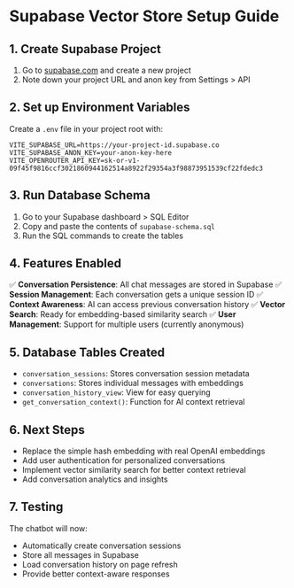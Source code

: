 # Supabase Vector Store Setup Guide

## 1. Create Supabase Project

1. Go to [supabase.com](https://supabase.com) and create a new project
2. Note down your project URL and anon key from Settings > API

## 2. Set up Environment Variables

Create a `.env` file in your project root with:

```
VITE_SUPABASE_URL=https://your-project-id.supabase.co
VITE_SUPABASE_ANON_KEY=your-anon-key-here
VITE_OPENROUTER_API_KEY=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
```

## 3. Run Database Schema

1. Go to your Supabase dashboard > SQL Editor
2. Copy and paste the contents of `supabase-schema.sql`
3. Run the SQL commands to create the tables

## 4. Features Enabled

✅ **Conversation Persistence**: All chat messages are stored in Supabase
✅ **Session Management**: Each conversation gets a unique session ID
✅ **Context Awareness**: AI can access previous conversation history
✅ **Vector Search**: Ready for embedding-based similarity search
✅ **User Management**: Support for multiple users (currently anonymous)

## 5. Database Tables Created

- `conversation_sessions`: Stores conversation session metadata
- `conversations`: Stores individual messages with embeddings
- `conversation_history_view`: View for easy querying
- `get_conversation_context()`: Function for AI context retrieval

## 6. Next Steps

- Replace the simple hash embedding with real OpenAI embeddings
- Add user authentication for personalized conversations
- Implement vector similarity search for better context retrieval
- Add conversation analytics and insights

## 7. Testing

The chatbot will now:
- Automatically create conversation sessions
- Store all messages in Supabase
- Load conversation history on page refresh
- Provide better context-aware responses

